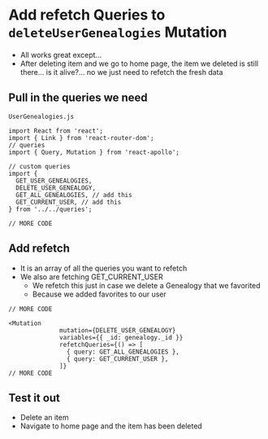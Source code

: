 # Add refetch Queries to `deleteUserGenealogies` Mutation
* All works great except...
* After deleting item and we go to home page, the item we deleted is still there... is it alive?... no we just need to refetch the fresh data

## Pull in the queries we need
`UserGenealogies.js`

```
import React from 'react';
import { Link } from 'react-router-dom';
// queries
import { Query, Mutation } from 'react-apollo';

// custom queries
import {
  GET_USER_GENEALOGIES,
  DELETE_USER_GENEALOGY,
  GET_ALL_GENEALOGIES, // add this
  GET_CURRENT_USER, // add this
} from '../../queries';

// MORE CODE
```

## Add refetch
* It is an array of all the queries you want to refetch
* We also are fetching GET_CURRENT_USER
    - We refetch this just in case we delete a Genealogy that we favorited
    - Because we added favorites to our user

```
// MORE CODE

<Mutation
              mutation={DELETE_USER_GENEALOGY}
              variables={{ _id: genealogy._id }}
              refetchQueries={() => [
                { query: GET_ALL_GENEALOGIES },
                { query: GET_CURRENT_USER },
              ]}
// MORE CODE
```

## Test it out
* Delete an item
* Navigate to home page and the item has been deleted
